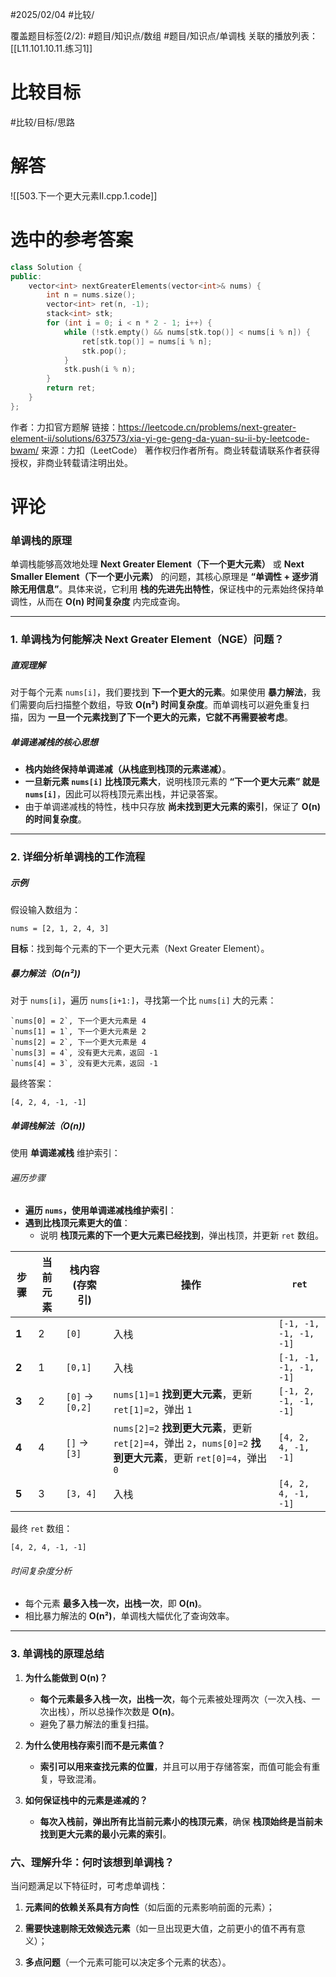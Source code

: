 #2025/02/04 #比较/

覆盖题目标签(2/2):  #题目/知识点/数组 #题目/知识点/单调栈
关联的播放列表：[[L11.101.10.11.练习1]]

# 比较目标

#比较/目标/思路

# 解答

![[503.下一个更大元素II.cpp.1.code]]

# 选中的参考答案

```cpp
class Solution {
public:
    vector<int> nextGreaterElements(vector<int>& nums) {
        int n = nums.size();
        vector<int> ret(n, -1);
        stack<int> stk;
        for (int i = 0; i < n * 2 - 1; i++) {
            while (!stk.empty() && nums[stk.top()] < nums[i % n]) {
                ret[stk.top()] = nums[i % n];
                stk.pop();
            }
            stk.push(i % n);
        }
        return ret;
    }
};
```

作者：力扣官方题解
链接：https://leetcode.cn/problems/next-greater-element-ii/solutions/637573/xia-yi-ge-geng-da-yuan-su-ii-by-leetcode-bwam/
来源：力扣（LeetCode）
著作权归作者所有。商业转载请联系作者获得授权，非商业转载请注明出处。

# 评论

### 单调栈的原理

单调栈能够高效地处理 **Next Greater Element（下一个更大元素）** 或 **Next Smaller Element（下一个更小元素）** 的问题，其核心原理是 **“单调性 + 逐步消除无用信息”**。具体来说，它利用 **栈的先进先出特性**，保证栈中的元素始终保持单调性，从而在 **O(n) 时间复杂度** 内完成查询。

---

### 1. 单调栈为何能解决 Next Greater Element（NGE）问题？

##### 直观理解

对于每个元素 `nums[i]`，我们要找到 **下一个更大的元素**。如果使用 **暴力解法**，我们需要向后扫描整个数组，导致 **O(n²) 时间复杂度**。而单调栈可以避免重复扫描，因为 **一旦一个元素找到了下一个更大的元素，它就不再需要被考虑**。

##### 单调递减栈的核心思想

- **栈内始终保持单调递减（从栈底到栈顶的元素递减）**。
- **一旦新元素 `nums[i]` 比栈顶元素大**，说明栈顶元素的 **“下一个更大元素” 就是 `nums[i]`**，因此可以将栈顶元素出栈，并记录答案。
- 由于单调递减栈的特性，栈中只存放 **尚未找到更大元素的索引**，保证了 **O(n) 的时间复杂度**。

---

### 2. 详细分析单调栈的工作流程

##### 示例

假设输入数组为：

`nums = [2, 1, 2, 4, 3]`

**目标**：找到每个元素的下一个更大元素（Next Greater Element）。

##### 暴力解法（O(n²))

对于 `nums[i]`，遍历 `nums[i+1:]`，寻找第一个比 `nums[i]` 大的元素：

```
`nums[0] = 2`, 下一个更大元素是 4
`nums[1] = 1`, 下一个更大元素是 2
`nums[2] = 2`, 下一个更大元素是 4 
`nums[3] = 4`, 没有更大元素，返回 -1
`nums[4] = 3`, 没有更大元素，返回 -1
```

最终答案：

`[4, 2, 4, -1, -1]`

##### 单调栈解法（O(n))

使用 **单调递减栈** 维护索引：

###### 遍历步骤

- **遍历 `nums`，使用单调递减栈维护索引**：
- **遇到比栈顶元素更大的值**：
    - 说明 **栈顶元素的下一个更大元素已经找到**，弹出栈顶，并更新 `ret` 数组。

|步骤|当前元素|栈内容 (存索引)|操作|`ret`|
|---|---|---|---|---|
|**1**|2|`[0]`|入栈|`[-1, -1, -1, -1, -1]`|
|**2**|1|`[0,1]`|入栈|`[-1, -1, -1, -1, -1]`|
|**3**|2|`[0]` → `[0,2]`|`nums[1]=1` **找到更大元素**，更新 `ret[1]=2`，弹出 `1`|`[-1, 2, -1, -1, -1]`|
|**4**|4|`[]` → `[3]`|`nums[2]=2` **找到更大元素**，更新 `ret[2]=4`，弹出 `2`，`nums[0]=2` **找到更大元素**，更新 `ret[0]=4`，弹出 `0`|`[4, 2, 4, -1, -1]`|
|**5**|3|`[3, 4]`|入栈|`[4, 2, 4, -1, -1]`|

最终 `ret` 数组：

`[4, 2, 4, -1, -1]`

###### 时间复杂度分析

- 每个元素 **最多入栈一次，出栈一次**，即 **O(n)**。
- 相比暴力解法的 **O(n²)**，单调栈大幅优化了查询效率。

---

### 3. 单调栈的原理总结

1. **为什么能做到 O(n)？**
    
    - **每个元素最多入栈一次，出栈一次**，每个元素被处理两次（一次入栈、一次出栈），所以总操作次数是 **O(n)**。
    - 避免了暴力解法的重复扫描。
2. **为什么使用栈存索引而不是元素值？**
    
    - **索引可以用来查找元素的位置**，并且可以用于存储答案，而值可能会有重复，导致混淆。
3. **如何保证栈中的元素是递减的？**
    
    - **每次入栈前，弹出所有比当前元素小的栈顶元素**，确保 **栈顶始终是当前未找到更大元素的最小元素的索引**。

### 六、理解升华：何时该想到单调栈？

当问题满足以下特征时，可考虑单调栈：

1. **元素间的依赖关系具有方向性**（如后面的元素影响前面的元素）；
    
2. **需要快速剔除无效候选元素**（如一旦出现更大值，之前更小的值不再有意义）；
    
3. **多点问题**（一个元素可能可以决定多个元素的状态）。